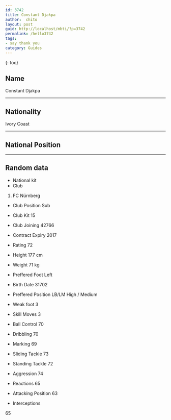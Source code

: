 ```yaml
---
id: 3742
title: Constant Djakpa
author:  chito 
layout: post
guid: http://localhost/mbti/?p=3742
permalink: /hello3742
tags:
- say thank you
category: Guides
---
```



{: toc}


## Name  
Constant Djakpa 

* * *

## Nationality  
Ivory Coast 

* * *

## National Position 

* * *

## Random data 

  * National kit 
  * Club 
1. FC Nürnberg 

  * Club Position 
Sub 

  * Club Kit 
15 

  * Club Joining 
42766 

  * Contract Expiry 
2017 

  * Rating 
72 

  * Height 
177 cm 

  * Weight 
71 kg 

  * Preffered Foot 
Left 

  * Birth Date 
31702 

  * Preffered Position 
LB/LM High / Medium 

  * Weak foot 
3 

  * Skill Moves 
3 

  * Ball Control 
70 

  * Dribbling 
70 

  * Marking 
69 

  * Sliding Tackle 
73 

  * Standing Tackle 
72 

  * Aggression 
74 

  * Reactions 
65 

  * Attacking Position 
63 

  * Interceptions 

65</ul>